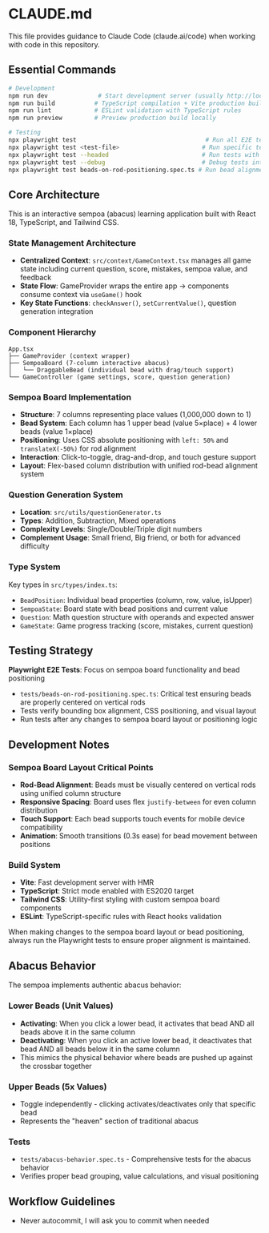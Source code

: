 # CLAUDE.md

This file provides guidance to Claude Code (claude.ai/code) when working with code in this repository.

## Essential Commands

```bash
# Development
npm run dev              # Start development server (usually http://localhost:5173)
npm run build           # TypeScript compilation + Vite production build
npm run lint            # ESLint validation with TypeScript rules
npm run preview         # Preview production build locally

# Testing
npx playwright test                                    # Run all E2E tests
npx playwright test <test-file>                       # Run specific test file
npx playwright test --headed                          # Run tests with browser UI
npx playwright test --debug                           # Debug tests interactively
npx playwright test beads-on-rod-positioning.spec.ts # Run bead alignment tests
```

## Core Architecture

This is an interactive sempoa (abacus) learning application built with React 18, TypeScript, and Tailwind CSS.

### State Management Architecture
- **Centralized Context**: `src/context/GameContext.tsx` manages all game state including current question, score, mistakes, sempoa value, and feedback
- **State Flow**: GameProvider wraps the entire app → components consume context via `useGame()` hook
- **Key State Functions**: `checkAnswer()`, `setCurrentValue()`, question generation integration

### Component Hierarchy
```
App.tsx
├── GameProvider (context wrapper)
├── SempoaBoard (7-column interactive abacus)
│   └── DraggableBead (individual bead with drag/touch support)
└── GameController (game settings, score, question generation)
```

### Sempoa Board Implementation
- **Structure**: 7 columns representing place values (1,000,000 down to 1)
- **Bead System**: Each column has 1 upper bead (value 5×place) + 4 lower beads (value 1×place)
- **Positioning**: Uses CSS absolute positioning with `left: 50%` and `translateX(-50%)` for rod alignment
- **Interaction**: Click-to-toggle, drag-and-drop, and touch gesture support
- **Layout**: Flex-based column distribution with unified rod-bead alignment system

### Question Generation System
- **Location**: `src/utils/questionGenerator.ts`
- **Types**: Addition, Subtraction, Mixed operations
- **Complexity Levels**: Single/Double/Triple digit numbers
- **Complement Usage**: Small friend, Big friend, or both for advanced difficulty

### Type System
Key types in `src/types/index.ts`:
- `BeadPosition`: Individual bead properties (column, row, value, isUpper)
- `SempoaState`: Board state with bead positions and current value
- `Question`: Math question structure with operands and expected answer
- `GameState`: Game progress tracking (score, mistakes, current question)

## Testing Strategy

**Playwright E2E Tests**: Focus on sempoa board functionality and bead positioning
- `tests/beads-on-rod-positioning.spec.ts`: Critical test ensuring beads are properly centered on vertical rods
- Tests verify bounding box alignment, CSS positioning, and visual layout
- Run tests after any changes to sempoa board layout or positioning logic

## Development Notes

### Sempoa Board Layout Critical Points
- **Rod-Bead Alignment**: Beads must be visually centered on vertical rods using unified column structure
- **Responsive Spacing**: Board uses flex `justify-between` for even column distribution
- **Touch Support**: Each bead supports touch events for mobile device compatibility
- **Animation**: Smooth transitions (0.3s ease) for bead movement between positions

### Build System
- **Vite**: Fast development server with HMR
- **TypeScript**: Strict mode enabled with ES2020 target
- **Tailwind CSS**: Utility-first styling with custom sempoa board components
- **ESLint**: TypeScript-specific rules with React hooks validation

When making changes to the sempoa board layout or bead positioning, always run the Playwright tests to ensure proper alignment is maintained.

## Abacus Behavior

The sempoa implements authentic abacus behavior:

### Lower Beads (Unit Values)
- **Activating**: When you click a lower bead, it activates that bead AND all beads above it in the same column
- **Deactivating**: When you click an active lower bead, it deactivates that bead AND all beads below it in the same column
- This mimics the physical behavior where beads are pushed up against the crossbar together

### Upper Beads (5x Values)  
- Toggle independently - clicking activates/deactivates only that specific bead
- Represents the "heaven" section of traditional abacus

### Tests
- `tests/abacus-behavior.spec.ts` - Comprehensive tests for the abacus behavior
- Verifies proper bead grouping, value calculations, and visual positioning

## Workflow Guidelines

- Never autocommit, I will ask you to commit when needed